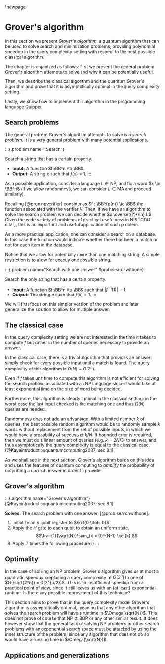 \newpage

# Grover's algorithm

In this section we present *Grover's algorithm*, a quantum algorithm that can be used to solve search and minimization problems, providing polynomial speedup in the query complexity setting with respect to the best possible classical algorithm.

The chapter is organized as follows: first we present the general problem Grover's algorithm attempts to solve and why it can be potentially useful.

Then, we describe the classical algorithm  and the quantum Grover's algorithm and prove that it is asymptotically optimal in the query complexity setting.

Lastly, we show how to implement this algorithm in the programming language Quipper.

## Search problems

The general problem Grover's algorithm attempts to solve is a *search problem*.
It is a very general problem with many potential applications.

:::{.problem name="Search"}

Search a string that has a certain property.

- **Input:**  A function $f:\BB^n \to \BB$.
- **Output:** A string $x$ such that $f(x) = 1$.
:::

As a possible application, consider a language $L \in \mathsf{NP}$, and fix a word $x \in \BB^n$ (if we allow randomness, we can consider $L \in \mathsf{MA}$ and proceed similarly).

Recalling [@prop:npverifier] consider as $f : \BB^{p(n)} \to \BB$ the function associated with the verifier $V$.
Then, if we have an algorithm to solve the search problem we can decide whether $x \overset{?}{\in} L$.
Given the wide variety of problems of practical usefulness in $\mathsf{NP}$[TODO citar], this is an important and useful application of such problem.

As a more practical application, one can consider a search on a database.
In this case the function would indicate whether there has been a match or not for each item in the database.

Notice that we allow for potentially more than one matching string.
A simple restriction is to allow for exactly one possible string.

:::{.problem name="Search with one answer" #prob:searchwithone}

Search the only string that has a certain property.

- **Input:**  A function $f:\BB^n \to \BB$ such that $|f^{-1}(1)| = 1$.
- **Output:** The string $x$ such that $f(x) = 1$.
:::

We will first focus on this simpler version of the problem and later generalize the solution to allow for multiple answer.

## The classical case

In the query complexity setting we are not interested in the time it takes to compute $f$ but rather in the number of queries necessary to provide an answer. 

In the classical case, there is a trivial algorithm that provides an answer: simply check for every possible input until a match is found. The query complexity of this algorithm is $O(N) = O(2^n)$.

Even if $f$ takes unit time to compute this algorithm is not efficient for solving the search problem associated with an $\mathsf{NP}$ language since it would take at least exponential time on the size of word being decided.

Furthermore, this algorithm is clearly optimal in the classical setting: in the worst case the last input checked is the matching one and thus $\Omega(N)$ queries are needed.

Randomness does not add an advantage. 
With a limited number $k$ of queries, the best possible random algorithm would be to randomly sample $k$ words without replacement from the set of possible inputs, in which we would have a probability of success of $k/N$. 
If bounded error is required, then we must do a linear amount of queries (e.g. $k =2N/3$) to answer, and thus asymptotically the query complexity is equal to the classical case.[@Kayeintroductionquantumcomputing2007; sec 8.1]

As we shall see in the next section, Grover's algorithm builds on this idea and uses the features of quantum computing to *amplify* the probability of outputting a correct answer in order to provide 

## Grover's algorithm


:::{.algorithm name="Grover's algorithm"}
[@Kayeintroductionquantumcomputing2007; sec 8.1]

**Solves:** The search problem with one answer, [@prob:searchwithone].

1. Initialize an $n$ qubit register to $\ket{0 \dots 0}$.
2. Apply the $H$ gate to each qubit to obtain an uniform state, $$\frac{1}{\sqrt{N}}\sum_{k = 0}^{N-1} \ket{k}.$$
3. Apply $T$ times the following procedure
   i) 
:::


## Optimality

In the case of solving an $\mathsf{NP}$ problem, Grover's algorithm gives us at most a quadratic speedup xreplacing a query complexity of $O(2^n)$ to one of $O(\sqrt{2^n}) = O(2^{n/2})$.
This is an insufficient speedup from a practical point of view, since it still leaves us with an (at least) exponential runtime. Is there any possible improvement of this technique?

This section aims to prove that in the query complexity model Grover's algorithm is asymptotically optimal, meaning that any other algorithm that solves the search problem will have a runtime in $\Omega(\sqrt{N})$.
This does not prove of course that $\mathsf{NP} \not\subseteq \mathsf{BQP}$ or any other similar result.
It does however show that the general task of solving $\mathsf{NP}$ problems or other search problems with an exponential search space must be attacked by using the inner structure of the problem, since any algorithm that does not do so would have a running time in $\Omega(\sqrt{N})$.





## Applications and generalizations

